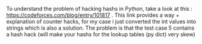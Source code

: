 To understand the problem of hacking hashs in Python, take a look at this : https://codeforces.com/blog/entry/101817 . This link provides a way + explanation of counter hacks, for my case i just converted the int values into strings which is also a solution.
The problem is that the test case 5 contains a hash hack (will make your hashs for the lookup tables (py dict) very skew)